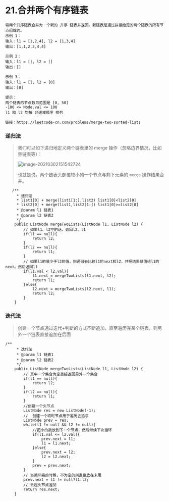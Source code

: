# 21.合并两个有序链表

```
将两个升序链表合并为一个新的 升序 链表并返回。新链表是通过拼接给定的两个链表的所有节点组成的。 
示例 1：
输入：l1 = [1,2,4], l2 = [1,3,4]
输出：[1,1,2,3,4,4]

示例 2：
输入：l1 = [], l2 = []
输出：[]

示例 3：
输入：l1 = [], l2 = [0]
输出：[0]

提示：
两个链表的节点数目范围是 [0, 50]
-100 <= Node.val <= 100
l1 和 l2 均按 非递减顺序 排列

链接：https://leetcode-cn.com/problems/merge-two-sorted-lists
```
### 递归法

> 我们可以如下递归地定义两个链表里的 merge 操作（忽略边界情况，比如空链表等）：
>
> ![image-20210302151542724](https://image-show.oss-cn-shenzhen.aliyuncs.com/typora_img/image-20210302151542724.png)
>
> 也就是说，两个链表头部值较小的一个节点与剩下元素的 `merge` 操作结果合并。

```
   /**
     * 递归法
     * list1[0] + merge(list1[1:],list2) list1[0]<list2[0]
     * list2[0] + merge(list1,list2[1:]) list1[0]>=list2[0]
     * @param l1 链表1
     * @param l2 链表2
     */
    public ListNode mergeTwoLists(ListNode l1, ListNode l2) {
        // 如果l1、l2空的话，返回l2、l1
        if(l1 == null){
            return l2;
        }
        if(l2 == null){
            return l1;
        }
        // 如果l1的值少于l2的值，则递归去比较l1的next和l2，并把结果赋值给l1的next。然后返回l1
        if(l1.val < l2.val){
            l1.next = mergeTwoLists(l1.next, l2);
            return l1;
        }else{
            l2.next = mergeTwoLists(l2.next, l1);
            return l2;
        }
    }
```

### 迭代法

> 创建一个节点通过迭代+判断的方式不断追加，直至遍历完某个链表，则另外一个链表直接追加在后面

```
/**
     * 迭代法
     * @param l1 链表1
     * @param l2 链表2
     */
    public ListNode mergeTwoLists(ListNode l1, ListNode l2) {
        // 其中一个集合为空直接返回另外一个集合
        if(l1 == null){
            return l2;
        }
        if(l2 == null){
            return l1;
        }
        //创建一个头节点
        ListNode res = new ListNode(-1);
        //  创建一个临时节点用于遍历去追求
        ListNode prev = res;
        while(l1 != null && l2 != null){
            //把小的数放到下一个节点，然后继续下次循环
            if(l1.val <= l2.val){
                prev.next = l1;
                l1 = l1.next;
            }else{
                prev.next = l2;
                l2 = l2.next;
            }
            prev = prev.next;
        }
        // 当循环完的时候，不为空的则直接放在末尾
        prev.next = l1 != null?l1:l2;
        // 丢起头节点返回
        return res.next;
    }
```

